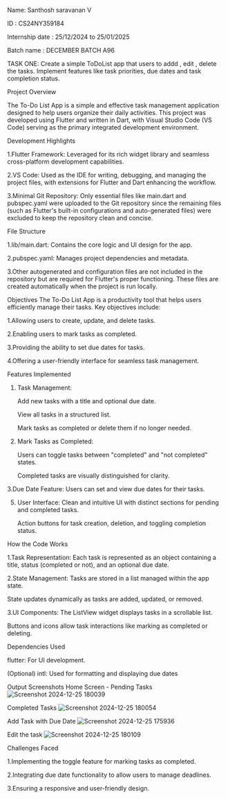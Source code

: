 Name: Santhosh saravanan V

ID : CS24NY359184

Internship date : 25/12/2024 to 25/01/2025

Batch name : DECEMBER BATCH A96


TASK ONE:
Create a simple ToDoList app that users to addd , edit , delete the tasks. Implement features like task priorities, due dates and task completion status.

Project Overview

The To-Do List App is a simple and effective task management application designed to help users organize their daily activities. This project was developed using Flutter and written in Dart, with Visual Studio Code (VS Code) serving as the primary integrated development environment.

Development Highlights

1.Flutter Framework: Leveraged for its rich widget library and seamless cross-platform development capabilities.

2.VS Code: Used as the IDE for writing, debugging, and managing the project files, with extensions for Flutter and Dart enhancing the workflow.

3.Minimal Git Repository: Only essential files like main.dart and pubspec.yaml were uploaded to the Git repository since the remaining files (such as Flutter's built-in configurations and auto-generated files) were excluded to keep the repository clean and concise.


File Structure

1.lib/main.dart: Contains the core logic and UI design for the app.

2.pubspec.yaml: Manages project dependencies and metadata.

3.Other autogenerated and configuration files are not included in the repository but are required for Flutter's proper functioning. These files are created automatically when the project is run locally.

Objectives
The To-Do List App is a productivity tool that helps users efficiently manage their tasks. Key objectives include:

1.Allowing users to create, update, and delete tasks.

2.Enabling users to mark tasks as completed.

3.Providing the ability to set due dates for tasks.

4.Offering a user-friendly interface for seamless task management.


Features Implemented

1. Task Management:
   
      Add new tasks with a title and optional due date.
   
      View all tasks in a structured list.
   
      Mark tasks as completed or delete them if no longer needed.
   
2. Mark Tasks as Completed:
   
     Users can toggle tasks between "completed" and "not completed" states.
   
     Completed tasks are visually distinguished for clarity.
   
3.Due Date Feature:
      Users can set and view due dates for their tasks.
      
5. User Interface:
      Clean and intuitive UI with distinct sections for pending and completed tasks.
   
     Action buttons for task creation, deletion, and toggling completion status.

How the Code Works

1.Task Representation:
    Each task is represented as an object containing a title, status (completed or not), and an optional due date.
    
2.State Management:
   Tasks are stored in a list managed within the app state.
   
   State updates dynamically as tasks are added, updated, or removed.
   
3.UI Components:
   The ListView widget displays tasks in a scrollable list.
   
   Buttons and icons allow task interactions like marking as completed or deleting.
   

Dependencies Used

flutter: For UI development.

(Optional) intl: Used for formatting and displaying due dates

Output Screenshots
Home Screen - Pending Tasks
![Screenshot 2024-12-25 180039](https://github.com/user-attachments/assets/f61e851c-a039-4330-abfc-ae3393cec2aa)


Completed Tasks
![Screenshot 2024-12-25 180054](https://github.com/user-attachments/assets/a44a14c1-e5c1-4fdb-a48c-9515dc9e4481)


Add Task with Due Date
![Screenshot 2024-12-25 175936](https://github.com/user-attachments/assets/ceec3ae2-4c49-4098-8e4a-456eb8e70e3c)

Edit the task
![Screenshot 2024-12-25 180109](https://github.com/user-attachments/assets/b7c5331e-23f1-403d-9bb0-7b2b885ca025)



Challenges Faced

1.Implementing the toggle feature for marking tasks as completed.

2.Integrating due date functionality to allow users to manage deadlines.

3.Ensuring a responsive and user-friendly design.






